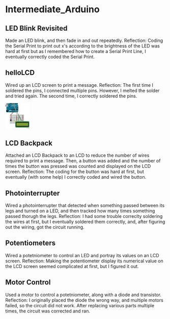 # Intermediate_Arduino
## LED Blink Revisited
Made an LED blink, and then fade in and out repeatedly. Reflection: Coding the Serial Print to print out x's according to the brightness of the LED was hard at first but as I remembered how to create a Serial Print Line, I eventually correctly coded the Serial Print.
## helloLCD
Wired up an LCD screen to print a message. Reflection: The first time I soldered the pins, I connected multiple pins. However, I melted the solder and tried again. The second time, I correctly soldered the pins.

<img src="images/helloLCD fritzing_bb.png" width="75">

## LCD Backpack
Attached an LCD Backpack to an LCD to reduce the number of wires required to print a message. Then, a button was added and the number of times the button was pressed was counted and displayed on the LCD screen. Reflection: The coding for the button was hard at first, but eventually (with some help) I correctly coded and wired the button.
## Photointerrupter
Wired a photointerrupter that detected when something passed between its legs and turned on a LED, and then tracked how many times something passed thorugh the legs. Reflection: I had some trouble correclty soldering the wires at first, but I eventually soldered them correctly, and, after figuring out the wiring, got the circuit running.
## Potentiometers
Wired a potetniometer to control an LED and portray its values on an LCD screen. Reflection: Making the potentiometer display its numerical value on the LCD screen seemed complicated at first, but I figured it out. 
## Motor Control
Used a motor to control a potetniometer, along with a diode and transistor. Reflection: I originally placed the diode the wrong way, and multiple motors failed, so the circuit did not work. After replacing various parts multiple times, the circuit was corrected and ran.

